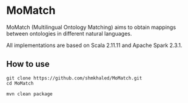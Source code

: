 # MoMatch
MoMatch (Multilingual Ontology Matching) aims to obtain mappings between ontologies in different natural languages.

All implementations are based on Scala 2.11.11 and Apache Spark 2.3.1. 

How to use
----------
````
git clone https://github.com/shmkhaled/MoMatch.git
cd MoMatch

mvn clean package
````
